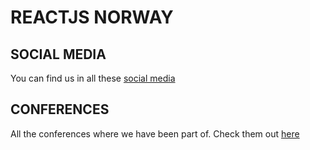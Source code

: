 # REACTJS NORWAY

## SOCIAL MEDIA
You can find us in all these [social media](https://github.com/domenicosolazzo/reactjsnorway/tree/master/social)

## CONFERENCES
All the conferences where we have been part of. Check them out [here](/conferences/) 
